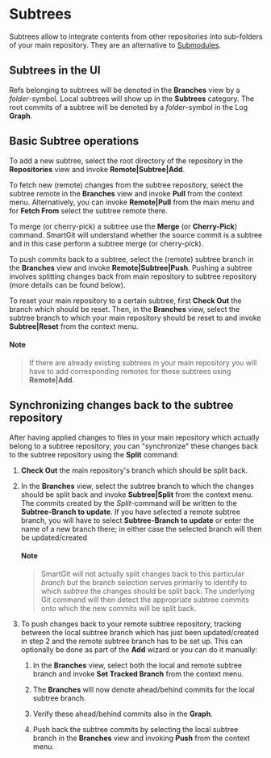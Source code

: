 # Subtrees

Subtrees allow to integrate contents from other repositories into
sub-folders of your main repository. They are an alternative to
[Submodules](Submodules.md).

## Subtrees in the UI

Refs belonging to subtrees will be denoted in the **Branches** view by a
*folder*-symbol. Local subtrees will show up in the **Subtrees**
category. The root commits of a subtree will be denoted by
a *folder*-symbol in the Log **Graph**.

## Basic Subtree operations

To add a new subtree, select the root directory of the repository in the
**Repositories** view and invoke **Remote\|Subtree\|Add**.

To fetch new (remote) changes from the subtree repository, select the subtree remote in the **Branches** view and invoke **Pull** from the context menu. Alternatively, you can invoke **Remote\|Pull** from the main menu and for **Fetch From** select the subtree remote there.

To merge (or cherry-pick) a subtree use the **Merge**
(or **Cherry-Pick**) command. SmartGit will understand whether the
source commit is a subtree and in this case perform a subtree merge (or
cherry-pick).

To push commits back to a subtree, select the (remote) subtree branch in
the **Branches** view and invoke **Remote\|Subtree\|Push**. Pushing a
subtree involves splitting changes back from main repository to subtree
repository (more details can be found below).

To reset your main repository to a certain subtree, first **Check Out**
the branch which should be reset. Then, in the **Branches** view, select
the subtree branch to which your main repository should be reset to and
invoke **Subtree\|Reset** from the context menu.


#### Note
> If there are already existing subtrees in your main repository you will
> have to add corresponding remotes for these subtrees using
> **Remote\|Add**.



## Synchronizing changes back to the subtree repository

After having applied changes to files in your main repository which
actually belong to a subtree repository, you can "synchronize" these
changes back to the subtree repository using the **Split** command:

1.  **Check Out** the main repository's branch which should be split
    back.

2.  In the **Branches** view, select the subtree branch to which the
    changes should be split back and invoke **Subtree\|Split** from the
    context menu. The commits created by the *Split*-command will be
    written to the **Subtree-Branch to update**. If you have selected a
    remote subtree branch, you will have to select **Subtree-Branch to
    update** or enter the name of a new branch there; in either case the
    selected branch will then be updated/created


	#### Note
	> SmartGit will not actually split changes back to this
	> particular *branch* but the branch selection serves primarily to
	> identify to which *subtree* the changes should be split back. The
	> underlying Git command will then detect the appropriate subtree
	> commits onto which the new commits will be split back.



3.  To push changes back to your remote subtree repository, tracking
    between the local subtree branch which has just been updated/created
    in step 2 and the remote subtree branch has to be set up. This can
    optionally be done as part of the **Add** wizard or you can do it
    manually:

    1.  In the **Branches** view, select both the local and remote
        subtree branch and invoke **Set Tracked Branch** from the
        context menu.

    2.  The **Branches** will now denote ahead/behind commits for the
        local subtree branch.

    3.  Verify these ahead/behind commits also in the **Graph**.

    4.  Push back the subtree commits by selecting the local subtree
        branch in the **Branches** view and invoking **Push** from the
        context menu.

          

  

  


